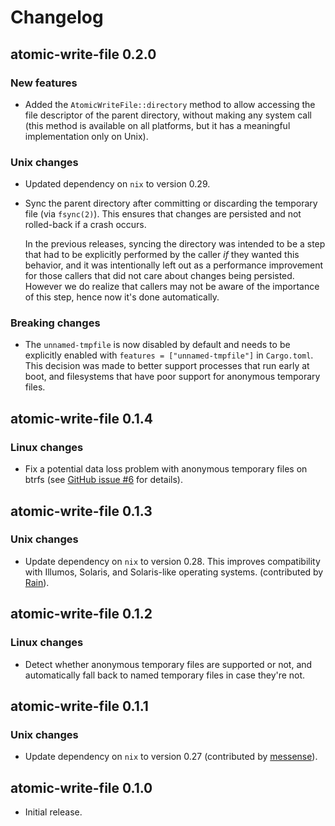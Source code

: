 # Changelog

## atomic-write-file 0.2.0

### New features

* Added the `AtomicWriteFile::directory` method to allow accessing the
  file descriptor of the parent directory, without making any system call (this
  method is available on all platforms, but it has a meaningful implementation
  only on Unix).

### Unix changes

* Updated dependency on `nix` to version 0.29.

* Sync the parent directory after committing or discarding the temporary file
  (via `fsync(2)`). This ensures that changes are persisted and not rolled-back
  if a crash occurs.

  In the previous releases, syncing the directory was intended to be a step
  that had to be explicitly performed by the caller *if* they wanted this
  behavior, and it was intentionally left out as a performance improvement for
  those callers that did not care about changes being persisted. However we do
  realize that callers may not be aware of the importance of this step, hence
  now it's done automatically.

### Breaking changes

* The `unnamed-tmpfile` is now disabled by default and needs to be explicitly
  enabled with `features = ["unnamed-tmpfile"]` in `Cargo.toml`. This decision
  was made to better support processes that run early at boot, and filesystems
  that have poor support for anonymous temporary files.

## atomic-write-file 0.1.4

### Linux changes

* Fix a potential data loss problem with anonymous temporary files on btrfs
  (see [GitHub issue
  #6](https://github.com/andreacorbellini/rust-atomic-write-file/issues/6) for
  details).

## atomic-write-file 0.1.3

### Unix changes

* Update dependency on `nix` to version 0.28. This improves compatibility with
  Illumos, Solaris, and Solaris-like operating systems. (contributed by
  [Rain](https://github.com/andreacorbellini/rust-atomic-write-file/pull/5)).

## atomic-write-file 0.1.2

### Linux changes

* Detect whether anonymous temporary files are supported or not, and
  automatically fall back to named temporary files in case they're not.

## atomic-write-file 0.1.1

### Unix changes

* Update dependency on `nix` to version 0.27 (contributed by
  [messense](https://github.com/andreacorbellini/rust-atomic-write-file/pull/2)).

## atomic-write-file 0.1.0

* Initial release.
